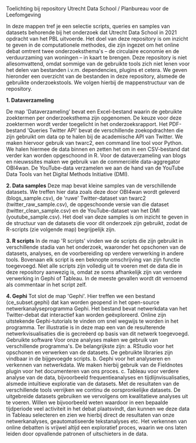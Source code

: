 Toelichting bij repository
Utrecht Data School / Planbureau voor de Leefomgeving

In deze mappen tref je een selectie scripts, queries en samples van datasets behorende bij het onderzoek dat Utrecht Data School in 2021 opdracht van het PBL uitvoerde. Het doel van deze repository is om inzicht te geven in de computationele methodes, die zijn ingezet om het online debat omtrent twee onderzoeksthema's – de circulaire economie en de verduurzaming van woningen – in kaart te brengen. Deze repository is niet allesomvattend, omdat sommige van de gebruikte tools zich niet lenen voor het delen van bestanden i.v.m. dependencies, plugins et cetera.
We geven hieronder een overzicht van de bestanden in deze repository, alsmede de gebruikte onderzoekstools. We volgen hierbij de mappenstructuur van de repository.

**1. Dataverzameling**

De map 'Dataverzameling' bevat een Excel-bestand waarin de gebruikte zoektermen per onderzoeksthema zijn opgenomen. De keuze voor deze zoektermen wordt verder toegelicht in het onderzoeksrapport. Het PDF-bestand 'Queries Twitter API' bevat de verschillende zoekopdrachten die zijn gebruikt om data op te halen bij de academische API van Twitter. We maken hiervoor gebruik van twarc2, een command line tool voor Python. We halen hiermee de data binnen en zetten het om in een CSV-bestand dat verder kan worden opgeschoond in R.
Voor de dataverzameling van blogs en nieuwssites maken we gebruik van de commerciële data-aggregator OBI4wan. De YouTube-data verzamelen we aan de hand van de YouTube Data Tools van het Digital Methods Initiative (DMI).

**2. Data samples**
Deze map bevat kleine samples van de verschillende datasets. We treffen hier data zoals deze door OBI4wan wordt geleverd (blogs_sample.csv), de 'ruwe' Twitter-dataset van twarc2 (twitter_raw_sample.csv), de opgeschoonde versie van die dataset (twitter_clean_sample.csv) en de YouTube-dataset van het DMI (youtube_sample.csv). Het doel van deze samples is om inzicht te geven in de structuur van de datasets die voor dit onderzoek zijn gebruikt, zodat de R-scripts (zie volgende map) begrijpelijk zijn.

**3. R scripts**
In de map 'R scripts' vinden we de scripts die zijn gebruikt in verschillende stadia van het onderzoek, waaronder het opschonen van de datasets, analyses, en de voorbereiding op verdere verwerking in andere tools. Bovenaan elk script is een beknopte omschrijving van zijn functie toegevoegd. Niet alle scripts zijn volledig uit te voeren met de data die in deze repository aanwezig is, omdat ze soms afhankelijk zijn van verdere verwerking in Gephi of Tableau. In de meeste gevallen wordt dit vernoemd als commentaar in het script zelf.

**4. Gephi**
Tot slot de map 'Gephi'. Hier treffen we een bestand (ce_subset.gephi) dat kan worden geopend in het open-source netwerkanalyseprogramma Gephi. Het bestand bevat netwerkdata van het Twitter-debat dat interactief kan worden geëxploreerd. Online zijn uitstekende Gephi-tutorials te vinden om snel wegwijs te worden in het programma. Ter illustratie is in deze map een van de resulterende netwerkvisualisaties die is gecreëerd op basis van dit netwerk toegevoegd.
Gebruikte software
Voor onze analyses maken we gebruik van verschillende programma's. De belangrijkste zijn:
a. RStudio voor het opschonen en verwerken van de datasets. De gebruikte libraries zijn vindbaar in de bijgevoegde scripts.
b. Gephi voor het analyseren en verkennen van netwerkdata. We maken hierbij gebruik van de Fieldnotes plugin voor het documenteren van ons proces.
c. Tableau voor verdere analyse van de data, bijvoorbeeld frequentieanalyses en tijdlijnvisualisaties, alsmede intuïtieve exploratie van de datasets.
Met de resultaten van de verschillende tools verrijken we continu de oorspronkelijke datasets. De uitgebreide datasets gebruiken we vervolgens om kwalitatieve analyses uit te voeren. Willen we bijvoorbeeld weten waardoor in een bepaalde tijdperiode veel activiteit in het debat plaatsvindt, dan kunnen we deze data in Tableau selecteren en zien we hierbij direct de resultaten van onze netwerkanalyses, geautomatiseerde tekstanalyses etc. Het verkennen van online debatten is vrijwel altijd een exploratief proces, waarin we ons laten leiden door opvallende patronen of uitschieters in de data.
